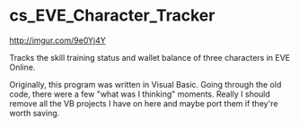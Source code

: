 # cs_EVE_Character_Tracker

http://imgur.com/9e0Yj4Y

Tracks the skill training status and wallet balance of three characters in EVE Online.

Originally, this program was written in Visual Basic. Going through the old code, there were a few "what was I thinking" moments. Really I should remove all the VB projects I have on here and maybe port them if they're worth saving.


